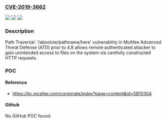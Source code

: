 ### [CVE-2019-3662](https://cve.mitre.org/cgi-bin/cvename.cgi?name=CVE-2019-3662)
![](https://img.shields.io/static/v1?label=Product&message=Advanced%20Threat%20Defense%20(ATD)&color=blue)
![](https://img.shields.io/static/v1?label=Version&message=%3C%204.8%20&color=brighgreen)
![](https://img.shields.io/static/v1?label=Vulnerability&message=Path%20Traversal%3A%20'%2Fabsolute%2Fpathname%2Fhere'%20vulnerability&color=brighgreen)

### Description

Path Traversal: '/absolute/pathname/here' vulnerability in McAfee Advanced Threat Defense (ATD) prior to 4.8 allows remote authenticated attacker to gain unintended access to files on the system via carefully constructed HTTP requests.

### POC

#### Reference
- https://kc.mcafee.com/corporate/index?page=content&id=SB10304

#### Github
No GitHub POC found.

